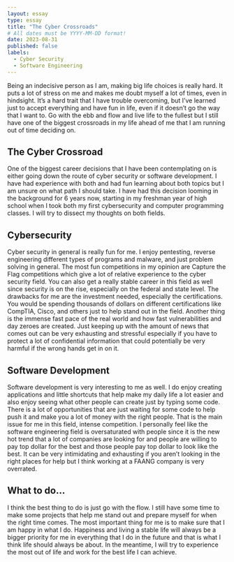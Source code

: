 ```yaml
---
layout: essay
type: essay
title: "The Cyber Crossroads"
# All dates must be YYYY-MM-DD format!
date: 2023-08-31
published: false
labels:
  - Cyber Security
  - Software Engineering
---
```


Being an indecisive person as I am, making big life choices is really hard. It puts a lot of stress on me and makes me doubt myself a lot of times, even in hindsight. It’s a hard trait that I have trouble overcoming, but I’ve learned just to accept everything and have fun in life, even if it doesn’t go the way that I want to. Go with the ebb and flow and live life to the fullest but I still have one of the biggest crossroads in my life ahead of me that I am running out of time deciding on.

## The Cyber Crossroad
	
 One of the biggest career decisions that I have been contemplating on is either going down the route of cyber security or software development. I have had experience with both and had fun learning about both topics but I am unsure on what path I should take. I have had this decision looming in the background for 6 years now, starting in my freshman year of high school when I took both my first cybersecurity and computer programming classes. I will try to dissect my thoughts on both fields.

## Cybersecurity
	
 Cyber security in general is really fun for me. I enjoy pentesting, reverse engineering different types of programs and malware, and just problem solving in general. The most fun competitions in my opinion are Capture the Flag competitions which give a lot of relative experience to the cyber security field. You can also get a really stable career in this field as well since security is on the rise, especially on the federal and state level. The drawbacks for me are the investment needed, especially the certifications. You would be spending thousands of dollars on different certifications like CompTIA, Cisco, and others just to help stand out in the field. Another thing is the immense fast pace of the real world and how fast vulnerabilities and day zeroes are created. Just keeping up with the amount of news that comes out can be very exhausting and stressful especially if you have to protect a lot of confidential information that could potentially be very harmful if the wrong hands get in on it. 

## Software Development
	
 Software development is very interesting to me as well. I do enjoy creating applications and little shortcuts that help make my daily life a lot easier and also enjoy seeing what other people can create just by typing some code. There is a lot of opportunities that are just waiting for some code to help push it and make you a lot of money with the right people. That is the main issue for me in this field, intense competition. I personally feel like the software engineering field is oversaturated with people since it is the new hot trend that a lot of companies are looking for and people are willing to pay top dollar for the best and those people pay top dollar to look like the best. It can be very intimidating and exhausting if you aren’t looking in the right places for help but I think working at a FAANG company is very overrated.

## What to do…
	
 I think the best thing to do is just go with the flow. I still have some time to make some projects that help me stand out and prepare myself for when the right time comes. The most important thing for me is to make sure that I am happy in what I do. Happiness and living a stable life will always be a bigger priority for me in everything that I do in the future and that is what I think life should always be about. In the meantime, I will try to experience the most out of life and work for the best life I can achieve.
